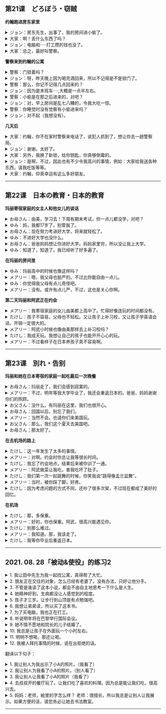 
## 第21课　どろぼう・窃贼
**约翰跑进房东家里**
<details>
<summary>
ジョン：房东先生，出事了，我的房间进小偷了。</summary>

大家さん、大変です。どろぼうに　入られました。
</details>

<details>
<summary>
大家：啊！丢什么东西了吗？</summary>

えっ。何か　とられたん　ですか。
</details>

<details>
<summary>
ジョン：电脑和·····打工攒的钱也没了。</summary>

コンピューターと……バイトで　ためたお金　もありません。
</details>

<details>
<summary>
大家：总之，最好叫警察。</summary>

とにかく、警察に　連絡した　ほうがいいですよ。
</details>

**警察来到约翰的公寓**
<details>
<summary>
警察：门锁着吗？</summary>

かぎは　かけてあったん　ですか。
</details>

<details>
<summary>
ジョン：呀，昨天晚上因为喝完酒回来，所以不记得是不是锁门了。</summary>

さあ……ゆうべは飲んで帰ったから、かぎをかけた　かどうか　よく覚えていないんです。
</details>

<details>
<summary>
警察：那么，你记不记得几点回来的？</summary>

じゃあ、何時ごろ帰ったか　覚えていますか。
</details>

<details>
<summary>
ジョン：因为是末班车····,大概是一点半左右。</summary>

終電だったから……たぶん、一時半ごろです。
</details>

<details>
<summary>
警察：小偷是在那之后进来的，对吧？</summary>

どろぼうは、その後　入ったんですね。
</details>

<details>
<summary>
ジョン：对，早上房间是乱七八糟的，令我大吃一惊。</summary>

ええ。朝、部屋が　めちゃく　ちゃだったんで、びっくり　したんです。
</details>

<details>
<summary>
警察：你睡觉时没有觉察有小偷进来吗？</summary>

寝ている間に　どろぼうに　入られて、気が　つかなかったんですか。
</details>

<details>
<summary>
ジョン：对不起（我想没有）。</summary>

すみません。
</details>

**几天后**
<details>
<summary>
大家：约翰，你不在家时警察来电话了，说犯人抓到了，想让你去一趟警察局。</summary>

ジョンさん、留守の間に　警察から電話が　ありましたよ。犯人が捕まったので、警察に　来てほしい　そうです。
</details>

<details>
<summary>
ジョン：谢谢。太好了。</summary>

ありがとう　ございます。よかった。
</details>

<details>
<summary>
大家：另外，我换了新锁，给你钥匙，你真够倒霉的。</summary>

それから、かざを　新しくしました　から、どうぞ。本当に大変でしたね。
</details>

<details>
<summary>
ジョン：是啊，不过，因此也有不少令我高兴的事情，例如：大家给我送各种东西，请我吃饭等等。</summary>

ええ。でも、そのおかげで、いいことも　ありました。みんな　いろいろな物をくれたり、おごってくれたり　したんです。
</details>

<details>
<summary>
大家：约翰，仰真幸运有这么多好朋友。</summary>

ジョンさんは、いい友だちが　たくさんいて、幸せですね。
</details>

---

## 第22课　日本の教育・日本的教育
**玛丽寄宿家庭的女主人和他女儿的谈话**
<details>
<summary>
お母さん：由美，学习去！下周有期末考试，你一点儿都没学，对吧？</summary>

ゆみ、勉強しなさい。来週は　期末試験があるのに　ぜんぜん勉強していないでしょ。
</details>

<details>
<summary>
ゆみ：妈，我都17岁了，别管我了。</summary>

お母さん、私、もう十七なんだ　から、少し　ほっておいてよ。
</details>

<details>
<summary>
お母さん：现在努力考进好大学，将来就轻松了。</summary>

今、がんばって　おけば、いい大学に入れて、後で　楽になるんだ　から。
</details>

<details>
<summary>
ゆみ：不进好大学也没什么。</summary>

私、別にいい大学に　行けなくてもいい。
</details>

<details>
<summary>
お母さん：爸爸妈妈想让你进好大学。妈妈家里穷，所以没让我上大学。</summary>

お父さんと　お母さんは　あなたを　いい大学に　行かせてあげたいの。お母さんのうちは　貧乏だった　から、大学に行かせて　くれなかったのよ。
</details>

<details>
<summary>
ゆみ：知道了，知道了。我已经听了好多遍了。</summary>

わかった、わかった。その話、もう　何度も聞いた。
</details>

**在玛丽的房间里**
<details>
<summary>
ゆみ：玛丽高中的时候也像这样吗？</summary>

メアリーも、高校の時、こんな　そうだった?
</details>

<details>
<summary>
メアリー：嗯，我父母也挺严的。不过比你能自由一点儿。</summary>

そうねえ、やっばり　親は　うるさかった　けど、もう少し自由が　あったかな。
</details>

<details>
<summary>
ゆみ：你觉得我父母有点儿奇怪吧。</summary>

うちの親、ちょっと変だ　と思う　でしょ。
</details>

<details>
<summary>
メアリー：没有。或许有点儿严，不过，这也是关心你啊。</summary>

そんなこと　ないよ。ちょっと　厳しい　かもしれない　けど、ゆみちゃんのことを　心配しているんだよ。
</details>

**第二天玛丽和阿武正在约会**
<details>
<summary>
メアリー：我寄宿家庭的女儿由美都上高中了。忙得好像连玩的时间都没有。</summary>

うちのゆみちゃん、　高校生なのに　忙しくて、ぜんぜん　遊ぶ時間がない　みたい。
</details>

<details>
<summary>
たけし：孩子不容易，父母也不轻松。又让孩子上补习校，又让孩子学英语会话，开销一定很大的。</summary>

子供も大変だ　けど、親も大変だ　と思うよ。塾に　行かせたり、英会話を　習わせたり、お金が　かかる　だろうなあ。
</details>

<details>
<summary>
メアリー：阿武小时候也像由美那样去上补习校吗？</summary>

たけしくんも子供の時、ゆみちゃんのように　塾に行ってた?
</details>

<details>
<summary>
たけし：我成天玩。我想让自己的孩子也能开开心心的玩。</summary>

ほくは　ずっと　遊んでた。自分の子供にも、のんびり　遊ばせて　あげ　たいなあ。
</details>

<details>
<summary>
メアリー：不过看样子在日本养孩子真不容易啊。</summary>

でも、日本で　子供を育てるのは　大変そうだ　ね。
</details>

---

## 第23课　別れ・告别
**玛丽和她在日本寄宿的家庭一起吃最后一次晚餐**
<details>
<summary>お母さん：玛丽走了，我们会感到寂寞的。</summary>

メアリーがいなくなるとさびしくなるね。
</details>

<details>
<summary>メアリー：不过，明年等我大学毕业了，我还会重返日本的。爸爸、妈妈谢谢你们的照顾。</summary>

でも、来年大学を卒業したら、また日本に戻ってきますから。お父さん、お母さん、本当にお世話になりました。
</details>

<details>
<summary>お父さん：没什么。有玛丽在这里，我们也很开心。</summary>

いや。私たちもメアリーがいて、とても楽しかったよ。
</details>

<details>
<summary>お母さん：回国以后，别忘了我们。</summary>

国に帰っても、私たちのことを忘れないでね。
</details>

<details>
<summary>メアリー：当然不会。也请你们来美国玩。</summary>

もちろん。アメリカにも遊びに来てください。s
</details>

<details>
<summary>お父さん：那么，我们这个夏天去美国吧。</summary>

じゃあ、この夏はアメリカに行くことにしようか。
</details>

<details>
<summary>お母さん：那太好了。</summary>

いいわね。
</details>

**在去机场的路上**
<details>
<summary>たけし：这一年发生了太多的事情。</summary>

この一年、いろいろなことがあったね。
</details>

<details>
<summary>メアリー：对啊。约会时你总让我等很长时间。</summary>

そうそう。デートの時、よく待たされた。
</details>

<details>
<summary>たけし：我忘了约会地点，结果后来被你训了一通。</summary>

ぼくが約束の場所を間違えて、後で、ものすごく怒られたり。
</details>

<details>
<summary>メアリー：阿武做菜让我吃，害我吃坏了肚子。</summary>

たけしくんが作った料理を食べさせられて、おなかをこわしたり。
</details>

<details>
<summary>たけし：我们第一次一起跳舞的时候，你笑我说“跳得像盂兰盆舞”。</summary>

初めて一緒に踊った時、「盆踊りみたいだ」って笑われた。
</details>

<details>
<summary>メアリー：当时，被你踩了脚，好疼。</summary>

あの時は足を踏まれて、痛かった。
</details>

<details>
<summary>たけし：因为考虑问题的方式不同，还吵了很多次架，不过现在都成了美好的回忆。</summary>

考え方が違うから、けんかもよくしたね。でもみんないい思いまだね。
</details>

**在机场**
<details>
<summary>たけし：那，多保重。</summary>

じゃあ、元気でね。
</details>

<details>
<summary>メアリー：好的，你也保重。阿武，很高兴能遇见你。</summary>

うん。たけしくんも。たけしくんに会えて本当によかった。
</details>

<details>
<summary>たけし：别那么难过。</summary>

そんな悲しそうな顔しないで。
</details>

<details>
<summary>メアリー：我知道。那，我该走了。</summary>

わかってる。じゃあ、そろそろ行かなくちゃ。
</details>

<details>
<summary>たけし：我等你毕业后重返日本。</summary>

メアリーが卒業して日本に戻ってくるまで、待っているから。
</details>

---

## 2021. 08. 28「被动&使役」的练习2
<details>
<summary>
1. 我让田中先生为我一起找公寓，真得帮了大忙。</summary>

田中さんに一緒にアパートを探してもらって、本当に助かったわ。
</details>

<details>
<summary>
2. 朋友正在交往的对象，怎么已经有老婆了。没有办法，只好让他分手。</summary>

友達が付き合ってる彼は、なんと奥さんがいた。仕方がない 別れをさせる しかない。
</details>

<details>
<summary>
3. 不管是谁读了这本小说，都会不由自主地思考一下什么是人生。</summary>

この小説を読んだ者は誰でも、人生とは何なのか、今一度考えられる。
</details>

<details>
<summary>
4. 她精神好到，生病都没让人感觉到的程度。</summary>

彼女は 病気であるということに 気付かせない ほど、元気に振る舞ってる。
</details>

<details>
<summary>
5. 孩子才三岁。让步行到山顶是有点勉强吧。</summary>

子供はまだ三歳です。山の上まで歩かせるのは無理でしょう。
</details>

<details>
<summary>
6. 我想让弟弟读，所以买了这本书。</summary>

僕は弟に読ませようと思って、この本を買った。
</details>

<details>
<summary>
7. 为了买电脑，我也正在打工。</summary>

コンピュータを買うために、バイトもやってる。
</details>

<details>
<summary>
8. 听说明年将在巴黎举行国际会议。</summary>

来年はパリで国際会議が開かれるそうです。
</details>

<details>
<summary>
9. 她不情不愿地和院长的儿子结婚了。</summary>

彼女はいやいや院長の息子と結婚させられた。
</details>

<details>
<summary>
10. 我总是让孩子在外面玩一个小时左右。</summary>

私はいつも一時間ぐらい子供を外で遊ばせる。
</details>

<details>
<summary>
11. 明明不想喝，那还让喝。</summary>

飲みたくないのに、飲まされるのです。
</details>

<details>
<summary>
12. 我被人拜托事情的时候，说在出拒绝的话。</summary>

私は人に何か頼まれると、いやだと言えないです。</summary>

</details>

翻译以下句子：
<details>
<summary>
1. 我让别人为我出示了小A的照片。（我看了）</summary>

Aさんの写真を見せてもらった。
</details>

<details>
<summary>
2. 我让别人为我看了小A的照片。（别人看了）</summary>

Aさんの写真を見てもらった。
</details>

<details>
<summary>
3. 我让别人让我看了小A的照片（我看了）</summary>

Aさんの写真を見させてもらった。
</details>

<details>
<summary>
4. 去叔叔开的餐厅玩了。让我们吃了喜欢的料理。因为总是能让我们吃，很高兴去。</summary>

おじがやってる レストランへ遊びに行った。好きな料理を食べさせてくれる。我々はいつでも食べさせてもらえるので、喜んで行ってる。
</details>

<details>
<summary>
5. 妈妈：老师，絵里的字怎么样？
老师：很擅长，所以我总是让别人让我展示。如果方便的话，请您务必让她去书法教室。</summary>

ママ：先生、絵里ちゃんの字がどうでしょうか。
先生：本当に上手なので、いつも展示させていただいております。よろしければ、是非書道教室に行かせてあげてください。
</details>

---

